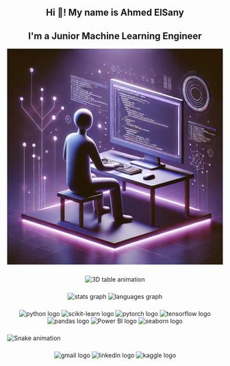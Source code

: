 <h2 align="center"> Hi 👋! My name is Ahmed ElSany</h2>
<h2 align="CENTER">I'm a Junior Machine Learning Engineer </h2>

<div align="center">
  <img src="https://github.com/AhmedElsany29/AhmedElsany29/blob/main/afe91ef5-867f-4845-bf66-081ae9071edd.webp" alt="3D AI Programming Scene" width="600" />
</div>

###

<div align="center">
  <img src="https://cyrisxd.github.io/images/table.gif" height="300" alt="3D table animation" />
</div>

###

<div align="center">
  <img src="https://github-readme-stats.vercel.app/api?username=AhmedElsany29&show_icons=true&theme=dracula&hide_border=false&count_private=true" height="150" alt="stats graph"  />
  <img src="https://github-readme-stats.vercel.app/api/top-langs/?username=AhmedElsany29&layout=compact&langs_count=5&theme=dracula&hide_border=false" height="150" alt="languages graph"  />
</div>

###

<div align="center">
  <img src="https://cdn.jsdelivr.net/gh/devicons/devicon/icons/python/python-original.svg" height="40" alt="python logo" />
  <img src="https://upload.wikimedia.org/wikipedia/commons/0/05/Scikit_learn_logo_small.svg" height="40" alt="scikit-learn logo" />
  <img src="https://cdn.jsdelivr.net/gh/devicons/devicon/icons/pytorch/pytorch-original.svg" height="40" alt="pytorch logo" />
  <img src="https://cdn.jsdelivr.net/gh/devicons/devicon/icons/tensorflow/tensorflow-original.svg" height="40" alt="tensorflow logo" />
  <img src="https://cdn.jsdelivr.net/gh/devicons/devicon/icons/pandas/pandas-original.svg" height="40" alt="pandas logo" />
  <img src="https://upload.wikimedia.org/wikipedia/commons/c/cf/New_Power_BI_Logo.svg" height="40" alt="Power BI logo" />
 <img src="https://seaborn.pydata.org/_static/logo-wide-lightbg.svg" height="40" alt="seaborn logo" />

</div>


###

![Snake animation](https://github.com/AhmedElsany29/AhmedElsany29/blob/output/snake.svg)

###

<div align="center">
  <a href="mailto:ahmedelsany12@gmail.com" style="text-decoration: none;">
    <img src="https://img.shields.io/badge/Gmail-D14836?style=for-the-badge&logo=gmail&logoColor=white" alt="gmail logo" />
  </a>
  
  <a href="https://www.linkedin.com/in/ahmed-elsany-0a588a223" style="text-decoration: none;">
    <img src="https://img.shields.io/badge/LinkedIn-0077B5?style=for-the-badge&logo=linkedin&logoColor=white" alt="linkedin logo" />
  </a>
  
  <a href="https://www.kaggle.com/ahmedelsany" style="text-decoration: none;">
    <img src="https://img.shields.io/badge/Kaggle-20BEFF?style=for-the-badge&logo=kaggle&logoColor=white" alt="kaggle logo" />
  </a>
</div>

